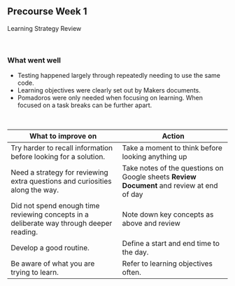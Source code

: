 
## Precourse Week 1
Learning Strategy Review

&nbsp;

### What went well
- Testing happened largely through repeatedly needing to use the same code.
- Learning objectives were clearly set out by Makers documents.
- Pomadoros were only needed when focusing on learning. When focused on a task breaks can be further apart.

&nbsp;

| What to improve on                                                                              | Action           |
| -------------                                                                                   |---------------|
| Try harder to recall information before looking for a solution.                                 | Take a moment to think before looking anything up|
| Need a strategy for reviewing extra questions and curiosities along the way.                    | Take notes of the questions on Google sheets **Review Document** and review at end of day|
| Did not spend enough time reviewing concepts in a deliberate way through deeper reading.        | Note down key concepts as above and review |
| Develop a good routine.                                                                         | Define a start and end time to the day.       |
| Be aware of what you are trying to learn.                                                       | Refer to learning objectives often. |